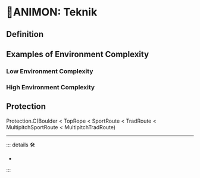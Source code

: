 # 💜<anima>ANIMON: Teknik</anima>

## Definition

## Examples of Environment Complexity

### Low Environment Complexity

### High Environment Complexity

## Protection

Protection.C(Boulder < TopRope < SportRoute < TradRoute < MultipitchSportRoute < MultipitchTradRoute)

---

<!-- =================================================== -->
<!-- =================================================== -->
<!-- =================================================== -->
<!-- =================================================== -->
<!-- =================================================== -->
::: details 🛠

-

:::